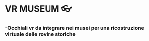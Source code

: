 # VR MUSEUM  :eyeglasses:

### **-Occhiali vr da integrare nei musei per una ricostruzione virtuale delle rovine storiche**
